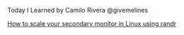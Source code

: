 Today I Learned
by Camilo Rivera
@givemelines

[How to scale your secondary monitor in Linux using randr](./randr-scale-secondary-monitor.md)
